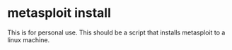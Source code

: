 # metasploit install
This is for personal use. This should be a script that installs metasploit to a linux machine.
